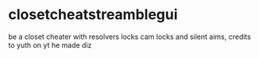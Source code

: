 # closetcheatstreamblegui
be a closet cheater with resolvers locks cam locks and silent aims, credits to yuth on yt he made diz
